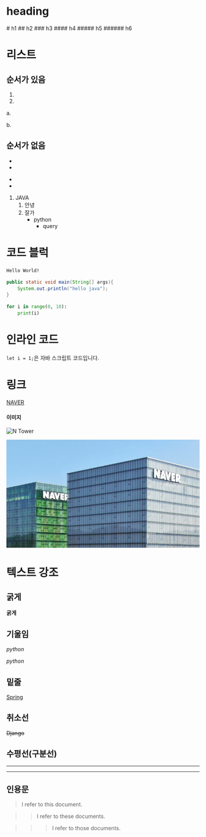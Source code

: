 # heading

\# h1
\## h2
\### h3
\#### h4
\##### h5
\###### h6

# 리스트

## 순서가 있음
1. 
2.

a.

b.


## 순서가 없음
- 
-
  
*
*

1. JAVA
    1. 안녕
    2. 잘가
        * python
            * query

# 코드 블럭
```Hello World!```

```java
public static void main(String[] args){
    System.out.println("hello java");
}
```
```python
for i in range(0, 10):
    print(i)

```

# 인라인 코드
`let i = 1;`은 자바 스크립트 코드입니다.


# 링크
[NAVER](https://naver.com)

#### 이미지
![N Tower](https://www.navercorp.com/img/en/mobile/value/img_office_building.jpg)

![N Tower](./assets/img/N_tower.jpg)

# 텍스트 강조

## 굵게
**굵게**

## 기울임
*python*

_python_

## 밑줄
<u>Spring</u>

## 취소선
~~Django~~

## 수평선(구분선)
---
___

## 인용문
> I refer to this document.

>> I refer to these documents.

>>> I refer to those documents. 

